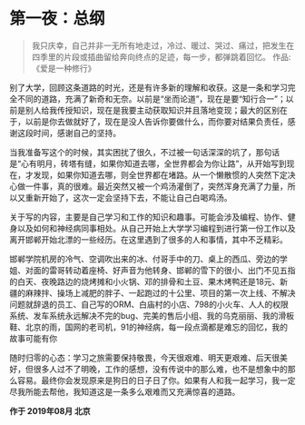 # 第一夜：总纲

> 我只庆幸，自己并非一无所有地走过，冷过、暖过、哭过、痛过，把发生在四季里的片段或插曲留给奔向终点的足迹，每一步，都弹跳着回忆。
作品:《爱是一种修行》

别了大学，回顾这条道路的时光，还是有许多新的理解和收获。这是一条和学习完全不同的道路，充满了新奇和无奈。以前是“坐而论道”，现在是要“知行合一”；以前是别人给我传授知识，现在是我要主动获取知识并且落地变现；最大的区别在于，以前是你去做就好了，现在是没人告诉你要做什么，而你要对结果负责任，感谢这段时间，感谢自己的坚持。

当我准备写这个的时候，其实困扰了很久，不过被一句话深深的坑了，那句话是“心有明月，砖塔有缝，如果你知道去哪，全世界都会为你让路”，从开始写到现在，才发现，如果你知道去哪，则全世界都在堵路。从一个懒散惯的人突然下定决心做一件事，真的很难。最近突然又被一个鸡汤灌倒了，突然浑身充满了力量，所以又重新开始了，这次一定会坚持下去，不能让自己白喝鸡汤。

关于写的内容，主要是自己学习和工作的知识和趣事。可能会涉及编程、协作、健身以及如何和神经病同事相处。从自己开始上大学学习编程到进行第一份工作以及离开邯郸开始北漂的一些经历。在这里遇到了很多的人和事情，其中不乏精彩。

邯郸学院机房的冷气、空调吹出来的冰、付哥手中的刀、桌上的西瓜、旁边的学姐、对面的雷哥转动着座椅、好声音为他转身、邯郸的雪下的很小、出门不见五指的白天、夜晚路边的烧烤摊和小火锅、邓的排骨和土豆、果木烤鸭还是18元、新疆的麻辣拌、操场上减肥的胖子、一起跑过的十公里、项目的第一次上线、不解决问题就辞退的员工、自己写的ORM、白庙村的小店、798的小火车、人人的权限系统、发车系统永远解决不完的bug、完美的售后小组、我的乌克丽丽、我的滑板鞋、北京的雨，国网的老司机，91的神经病，每一段点滴都是难忘的回忆，我的故事可能有你

随时归零的心态：学习之旅需要保持敬畏，今天很艰难、明天更艰难、后天很美好，但很多人过不了明晚，工作的感想，没有传说中的那么难，也不是想象中的那么容易。最终你会发现原来是狗日的日子日了你。如果有人和我一起学习，我一定尽我所能去帮他，我知道这是一条多么艰难而又充满惊喜的道路。

**作于 2019年08月 北京**
